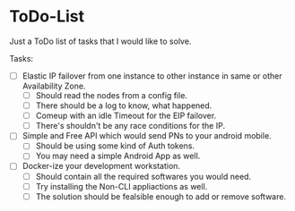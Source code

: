 # ToDo-List
Just a ToDo list of tasks that I would like to solve.

Tasks: 
- [ ] Elastic IP failover from one instance to other instance in same or other Availability Zone.
  - [ ] Should read the nodes from a config file. 
  - [ ] There should be a log to know, what happened. 
  - [ ] Comeup with an idle Timeout for the EIP failover.
  - [ ] There's shouldn't be any race conditions for the IP.

- [ ] Simple and Free API which would send PNs to your android mobile.
  - [ ] Should be using some kind of Auth tokens.
  - [ ] You may need a simple Android App as well. 

- [ ] Docker-ize your development workstation.
  - [ ] Should contain all the required softwares you would need.
  - [ ] Try installing the Non-CLI appliactions as well.
  - [ ] The solution should be fealsible enough to add or remove software. 
